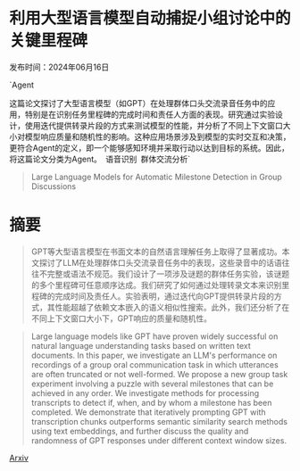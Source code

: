 # 利用大型语言模型自动捕捉小组讨论中的关键里程碑

发布时间：2024年06月16日

`Agent

这篇论文探讨了大型语言模型（如GPT）在处理群体口头交流录音任务中的应用，特别是在识别任务里程碑的完成时间和责任人方面的表现。研究通过实验设计，使用迭代提供转录片段的方式来测试模型的性能，并分析了不同上下文窗口大小对模型响应质量和随机性的影响。这种应用场景涉及到模型的实时交互和决策，更符合Agent的定义，即一个能够感知环境并采取行动以达到目标的系统。因此，将这篇论文分类为Agent。` `语音识别` `群体交流分析`

> Large Language Models for Automatic Milestone Detection in Group Discussions

# 摘要

> GPT等大型语言模型在书面文本的自然语言理解任务上取得了显著成功。本文探讨了LLM在处理群体口头交流录音任务中的表现，这些录音中的话语往往不完整或语法不规范。我们设计了一项涉及谜题的群体任务实验，该谜题的多个里程碑可任意顺序达成。我们研究了如何通过处理转录文本来识别里程碑的完成时间及责任人。实验表明，通过迭代向GPT提供转录片段的方式，其性能超越了依赖文本嵌入的语义相似性搜索。此外，我们还分析了在不同上下文窗口大小下，GPT响应的质量和随机性。

> Large language models like GPT have proven widely successful on natural language understanding tasks based on written text documents. In this paper, we investigate an LLM's performance on recordings of a group oral communication task in which utterances are often truncated or not well-formed. We propose a new group task experiment involving a puzzle with several milestones that can be achieved in any order. We investigate methods for processing transcripts to detect if, when, and by whom a milestone has been completed. We demonstrate that iteratively prompting GPT with transcription chunks outperforms semantic similarity search methods using text embeddings, and further discuss the quality and randomness of GPT responses under different context window sizes.

[Arxiv](https://arxiv.org/abs/2406.10842)